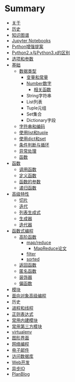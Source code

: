 # Summary

* [关于](README.md)
* [历史](li-shi.md)
* [知识图谱](zhi-shi-tu-pu.md)
* [Jupyter Notebooks](jupyter-notebooks.md)
* [Python增强提案](pythonzeng-qiang-ti-an.md)
* [Python2.x与Python3.x的区别](python2xyu-python3-x-de-qu-bie.md)
* [选项和参数](xuan-xiang-he-can-shu.md)
* [基础](Chapter_01.md)
  * [数据类型](shu-ju-lei-xing.md)
    * [变量和常量](shu-ju-lei-xing/bian-liang-he-chang-liang.md)
    * [Number数字](shu-ju-lei-xing/numbershu-zi.md)
      * [相关函数](shu-ju-lei-xing/numbershu-zi/xiang-guan-han-shu.md)
    * String字符串
    * List列表
    * Tuple元组
    * Set集合
    * Dictionary字段
  * [字符串和编码](Article_01_02.md)
  * [使用list和tuple](Article_01_03.md)
  * [使用dict和set](Article_01_06.md)
  * [条件判断与循环](Article_01_04.md)
  * [异常处理](yi-chang-chu-li.md)
  * [函数](han-shu.md)
* [函数](Chapter_02.md)
  * [调用函数](Article_02_01.md)
  * [定义函数](Article_02_02.md)
  * [函数的参数](Article_02_03.md)
  * [递归函数](Article_02_04.md)
* [高级特性](Chapter_03.md)
  * [切片](Chapter_03/qie-pian.md)
  * [迭代](Chapter_03/die-dai.md)
  * [列表生成式](Chapter_03/lie-biao-sheng-cheng-qi.md)
  * [生成器](Chapter_03/sheng-cheng-qi.md)
  * [迭代器](Chapter_03/die-dai-qi.md)
* [函数式编程](Chapter_04.md)
  * [高阶函数](Chapter_04/gao-jie-han-shu.md)
    * [map/reduce](Chapter_04/gao-jie-han-shu/mapreduce.md)
      * [MapReduce论文](Chapter_04/gao-jie-han-shu/mapreduce/mapreducelun-wen.md)
    * [filter](Chapter_04/gao-jie-han-shu/mapreduce/filter.md)
    * [sorted](Chapter_04/gao-jie-han-shu/sorted.md)
  * [返回函数](Chapter_04/fan-hui-han-shu.md)
  * [匿名函数](Chapter_04/ni-ming-han-shu.md)
  * [装饰器](Chapter_04/zhuang-shi-qi.md)
  * [偏函数](Chapter_04/pian-han-shu.md)
* [模块](mo-kuai.md)
* [面向对象高级编程](mian-xiang-dui-xiang-gao-ji-bian-cheng.md)
* 历史
* [进程和线程](jin-cheng-he-xian-cheng.md)
* [正则表达式](zheng-ze-biao-da-shi.md)
* [常用内建模块](chang-yong-nei-jian-mo-kuai.md)
* [常用第三方模块](chang-yong-di-san-fang-mo-kuai.md)
* [virtualenv](virtualenv.md)
* [图形界面](tu-xing-jie-mian.md)
* [网络编程](wang-luo-bian-cheng.md)
* [电子邮件](dian-zi-you-jian.md)
* [访问数据库](fang-wen-shu-ju-ku.md)
* [Web开发](webkai-fa.md)
* [异步IO](yi-bu-io.md)
* [PlanBlog](planblog.md)

